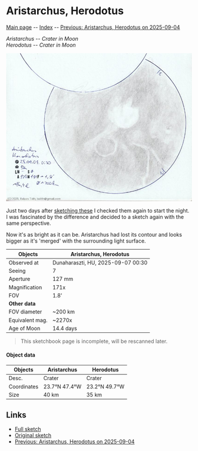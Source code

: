 # Aristarchus, Herodotus

[Main page](../index.md) -- [Index](../pages/obj_index.md) -- [Previous: Aristarchus, Herodotus on 2025-09-04](../obs/aristarchus-herodotus-2025-09-04.md)

_Aristarchus_ -- _Crater in Moon_  
_Herodotus_ -- _Crater in Moon_  

![Aristarchus, Herodotus](../img/aristarchus-herodotus-20250908.jpg)

Just two days after [sketching these](aristarchus-herodotus-2025-09-04.md)
I checked them again to start the night. I was fascinated by the difference
and decided to a sketch again with the same perspective.

Now it's as bright as it can be. Aristarchus had lost its contour and looks
bigger as it's 'merged' with the surrounding light surface.

Objects | Aristarchus, Herodotus
-|-
Observed at | Dunaharaszti, HU, 2025-09-07 00:30
Seeing | 7
Aperture | 127 mm
Magnification | 171x
FOV | 1.8'
**Other data** |  
FOV diameter | ~200 km
Equivalent mag. | ~2270x
Age of Moon | 14.4 days


> This sketchbook page is incomplete, will be rescanned later.

#### Object data

Objects | Aristarchus | Herodotus
-|-|-
Desc. | Crater | Crater
Coordinates | 23.7°N 47.4°W | 23.2°N 49.7°W
Size | 40 km | 35 km

## Links

- [Full sketch](../img/na-aristarchus-herodotus-20250908.jpg)
- [Original sketch](../scan/20250908001023_001.jpg)
- [Previous: Aristarchus, Herodotus on 2025-09-04](../obs/aristarchus-herodotus-2025-09-04.md)
